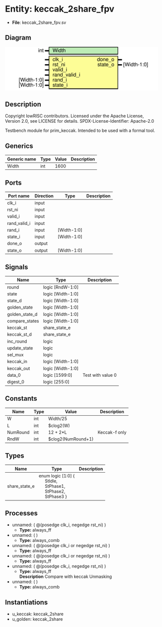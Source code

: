 # Entity: keccak_2share_fpv

- **File**: keccak_2share_fpv.sv
## Diagram

![Diagram](keccak_2share_fpv.svg "Diagram")
## Description

 Copyright lowRISC contributors.
 Licensed under the Apache License, Version 2.0, see LICENSE for details.
 SPDX-License-Identifier: Apache-2.0

 Testbench module for prim_keccak. Intended to be used with a formal tool.

## Generics

| Generic name | Type | Value | Description |
| ------------ | ---- | ----- | ----------- |
| Width        | int  | 1600  |             |
## Ports

| Port name    | Direction | Type        | Description |
| ------------ | --------- | ----------- | ----------- |
| clk_i        | input     |             |             |
| rst_ni       | input     |             |             |
| valid_i      | input     |             |             |
| rand_valid_i | input     |             |             |
| rand_i       | input     | [Width-1:0] |             |
| state_i      | input     | [Width-1:0] |             |
| done_o       | output    |             |             |
| state_o      | output    | [Width-1:0] |             |
## Signals

| Name           | Type              | Description         |
| -------------- | ----------------- | ------------------- |
| round          | logic [RndW-1:0]  |                     |
| state          | logic [Width-1:0] |                     |
| state_d        | logic [Width-1:0] |                     |
| golden_state   | logic [Width-1:0] |                     |
| golden_state_d | logic [Width-1:0] |                     |
| compare_states | logic [Width-1:0] |                     |
| keccak_st      | share_state_e     |                     |
| keccak_st_d    | share_state_e     |                     |
| inc_round      | logic             |                     |
| update_state   | logic             |                     |
| sel_mux        | logic             |                     |
| keccak_in      | logic [Width-1:0] |                     |
| keccak_out     | logic [Width-1:0] |                     |
| data_0         | logic [1599:0]    |  Test with value 0  |
| digest_0       | logic [255:0]     |                     |
## Constants

| Name     | Type | Value              | Description    |
| -------- | ---- | ------------------ | -------------- |
| W        | int  | Width/25           |                |
| L        | int  | $clog2(W)          |                |
| NumRound | int  | 12 + 2*L           | Keccak-f only  |
| RndW     | int  | $clog2(NumRound+1) |                |
## Types

| Name          | Type                                                                                                                                                                                                                        | Description |
| ------------- | --------------------------------------------------------------------------------------------------------------------------------------------------------------------------------------------------------------------------- | ----------- |
| share_state_e | enum logic [1:0] {<br><span style="padding-left:20px">     StIdle,<br><span style="padding-left:20px">     StPhase1,<br><span style="padding-left:20px">     StPhase2,<br><span style="padding-left:20px">     StPhase3   } |             |
## Processes
- unnamed: ( @(posedge clk_i, negedge rst_ni) )
  - **Type:** always_ff
- unnamed: (  )
  - **Type:** always_comb
- unnamed: ( @(posedge clk_i or negedge rst_ni) )
  - **Type:** always_ff
- unnamed: ( @(posedge clk_i or negedge rst_ni) )
  - **Type:** always_ff
- unnamed: ( @(posedge clk_i, negedge rst_ni) )
  - **Type:** always_ff
</br>**Description**
 Compare with keccak Unmasking 
- unnamed: (  )
  - **Type:** always_comb
## Instantiations

- u_keccak: keccak_2share
- u_golden: keccak_2share
